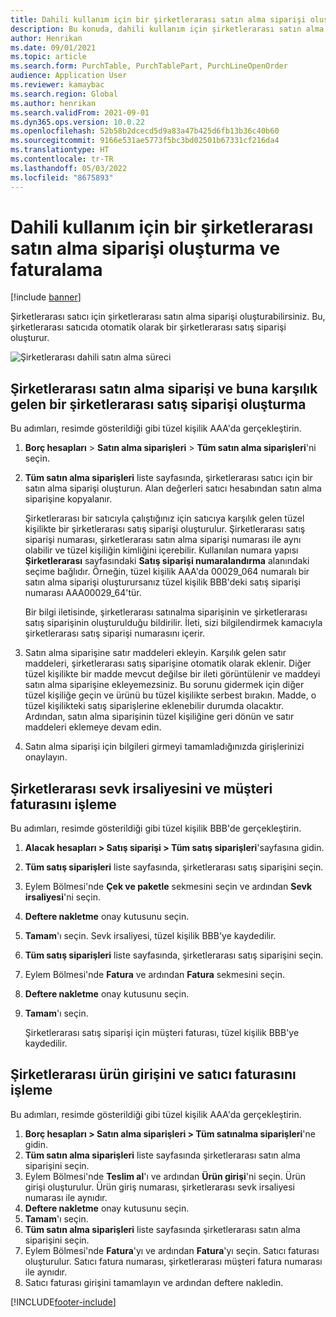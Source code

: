 ```yaml
---
title: Dahili kullanım için bir şirketlerarası satın alma siparişi oluşturma ve faturalama
description: Bu konuda, dahili kullanım için şirketlerarası satın alma siparişinin nasıl oluşturulacağı ve faturalanacağı açıklanmaktadır
author: Henrikan
ms.date: 09/01/2021
ms.topic: article
ms.search.form: PurchTable, PurchTablePart, PurchLineOpenOrder
audience: Application User
ms.reviewer: kamaybac
ms.search.region: Global
ms.author: henrikan
ms.search.validFrom: 2021-09-01
ms.dyn365.ops.version: 10.0.22
ms.openlocfilehash: 52b58b2dcecd5d9a83a47b425d6fb13b36c40b60
ms.sourcegitcommit: 9166e531ae5773f5bc3bd02501b67331cf216da4
ms.translationtype: HT
ms.contentlocale: tr-TR
ms.lasthandoff: 05/03/2022
ms.locfileid: "8675893"
---
```

# <a name="create-and-invoice-an-intercompany-purchase-order-for-internal-use"></a>Dahili kullanım için bir şirketlerarası satın alma siparişi oluşturma ve faturalama

[!include [banner](../../includes/banner.md)]

Şirketlerarası satıcı için şirketlerarası satın alma siparişi oluşturabilirsiniz. Bu, şirketlerarası satıcıda otomatik olarak bir şirketlerarası satış siparişi oluşturur.

![Şirketlerarası dahili satın alma süreci](media/intercompanypurchaseprocess.png)

## <a name="create-an-intercompany-purchase-order-and-a-corresponding-intercompany-sales-order"></a>Şirketlerarası satın alma siparişi ve buna karşılık gelen bir şirketlerarası satış siparişi oluşturma

Bu adımları, resimde gösterildiği gibi tüzel kişilik AAA'da gerçekleştirin.

1. **Borç hesapları** \> **Satın alma siparişleri** \> **Tüm satın alma siparişleri**'ni seçin.
1. **Tüm satın alma siparişleri** liste sayfasında, şirketlerarası satıcı için bir satın alma siparişi oluşturun. Alan değerleri satıcı hesabından satın alma siparişine kopyalanır.

    Şirketlerarası bir satıcıyla çalıştığınız için satıcıya karşılık gelen tüzel kişilikte bir şirketlerarası satış siparişi oluşturulur. Şirketlerarası satış siparişi numarası, şirketlerarası satın alma siparişi numarası ile aynı olabilir ve tüzel kişiliğin kimliğini içerebilir. Kullanılan numara yapısı **Şirketlerarası** sayfasındaki **Satış siparişi numaralandırma** alanındaki seçime bağlıdır. Örneğin, tüzel kişilik AAA'da 00029\_064 numaralı bir satın alma siparişi oluşturursanız tüzel kişilik BBB'deki satış siparişi numarası AAA00029\_64'tür.

    Bir bilgi iletisinde, şirketlerarası satınalma siparişinin ve şirketlerarası satış siparişinin oluşturulduğu bildirilir. İleti, sizi bilgilendirmek kamacıyla şirketlerarası satış siparişi numarasını içerir.

1. Satın alma siparişine satır maddeleri ekleyin. Karşılık gelen satır maddeleri, şirketlerarası satış siparişine otomatik olarak eklenir. Diğer tüzel kişilikte bir madde mevcut değilse bir ileti görüntülenir ve maddeyi satın alma siparişine ekleyemezsiniz. Bu sorunu gidermek için diğer tüzel kişiliğe geçin ve ürünü bu tüzel kişilikte serbest bırakın. Madde, o tüzel kişilikteki satış siparişlerine eklenebilir durumda olacaktır. Ardından, satın alma siparişinin tüzel kişiliğine geri dönün ve satır maddeleri eklemeye devam edin.
1. Satın alma siparişi için bilgileri girmeyi tamamladığınızda girişlerinizi onaylayın.

## <a name="process-the-intercompany-packing-slip-and-customer-invoice"></a>Şirketlerarası sevk irsaliyesini ve müşteri faturasını işleme

Bu adımları, resimde gösterildiği gibi tüzel kişilik BBB'de gerçekleştirin.

1. **Alacak hesapları \> Satış siparişi \> Tüm satış siparişleri**'sayfasına gidin.
1. **Tüm satış siparişleri** liste sayfasında, şirketlerarası satış siparişini seçin.
1. Eylem Bölmesi'nde **Çek ve paketle** sekmesini seçin ve ardından **Sevk irsaliyesi**'ni seçin.
1. **Deftere nakletme** onay kutusunu seçin.
1. **Tamam**'ı seçin. Sevk irsaliyesi, tüzel kişilik BBB'ye kaydedilir.
1. **Tüm satış siparişleri** liste sayfasında, şirketlerarası satış siparişini seçin.
1. Eylem Bölmesi'nde **Fatura** ve ardından **Fatura** sekmesini seçin.
1. **Deftere nakletme** onay kutusunu seçin.
1. **Tamam**'ı seçin.

    Şirketlerarası satış siparişi için müşteri faturası, tüzel kişilik BBB'ye kaydedilir.

## <a name="process-the-intercompany-product-receipt-and-vendor-invoice"></a>Şirketlerarası ürün girişini ve satıcı faturasını işleme

Bu adımları, resimde gösterildiği gibi tüzel kişilik AAA'da gerçekleştirin.

1. **Borç hesapları \> Satın alma siparişleri \> Tüm satınalma siparişleri**'ne gidin.
1. **Tüm satın alma siparişleri** liste sayfasında şirketlerarası satın alma siparişini seçin.
1. Eylem Bölmesi'nde **Teslim al**'ı ve ardından **Ürün girişi**'ni seçin. Ürün girişi oluşturulur. Ürün giriş numarası, şirketlerarası sevk irsaliyesi numarası ile aynıdır.
1. **Deftere nakletme** onay kutusunu seçin.
1. **Tamam**'ı seçin.
1. **Tüm satın alma siparişleri** liste sayfasında şirketlerarası satın alma siparişini seçin.
1. Eylem Bölmesi'nde **Fatura**'yı ve ardından **Fatura**'yı seçin. Satıcı faturası oluşturulur. Satıcı fatura numarası, şirketlerarası müşteri fatura numarası ile aynıdır.
1. Satıcı faturası girişini tamamlayın ve ardından deftere nakledin.

[!INCLUDE[footer-include](../../includes/footer-banner.md)]
